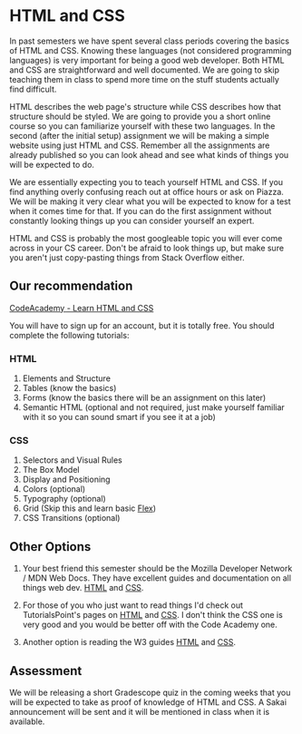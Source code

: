# HTML and CSS

In past semesters we have spent several class periods covering the basics of HTML and CSS. Knowing these languages (not considered programming languages) is very important for being a good web developer. Both HTML and CSS are straightforward and well documented. We are going to skip teaching them in class to spend more time on the stuff students actually find difficult.

HTML describes the web page's structure while CSS describes how that structure should be styled. We are going to provide you a short online course so you can familiarize yourself with these two languages. In the second (after the initial setup) assignment we will be making a simple website using just HTML and CSS. Remember all the assignments are already published so you can look ahead and see what kinds of things you will be expected to do.

We are essentially expecting you to teach yourself HTML and CSS. If you find anything overly confusing reach out at office hours or ask on Piazza. We will be making it very clear what you will be expected to know for a test when it comes time for that. If you can do the first assignment without constantly looking things up you can consider yourself an expert.

HTML and CSS is probably the most googleable topic you will ever come across in your CS career. Don't be afraid to look things up, but make sure you aren't just copy-pasting things from Stack Overflow either.

## Our recommendation

[CodeAcademy - Learn HTML and CSS](https://www.codecademy.com/catalog/language/html-css)

You will have to sign up for an account, but it is totally free. You should complete the following tutorials:

### HTML

1. Elements and Structure
2. Tables (know the basics)
3. Forms (know the basics there will be an assignment on this later)
4. Semantic HTML (optional and not required, just make yourself familiar with it so you can sound smart if you see it at a job)

### CSS

1. Selectors and Visual Rules
2. The Box Model
3. Display and Positioning
4. Colors (optional)
5. Typography (optional)
6. Grid (Skip this and learn basic [Flex](https://flexboxfroggy.com/))
7. CSS Transitions (optional)

## Other Options

1. Your best friend this semester should be the Mozilla Developer Network / MDN Web Docs. They have excellent guides and documentation on all things web dev. [HTML](https://developer.mozilla.org/en-US/docs/Web/HTML) and [CSS](https://developer.mozilla.org/en-US/docs/Web/CSS).

2. For those of you who just want to read things I'd check out TutorialsPoint's pages on [HTML](https://www.tutorialspoint.com/html/index.htm) and [CSS](https://www.tutorialspoint.com/css/index.htm). I don't think the CSS one is very good and you would be better off with the Code Academy one.

3. Another option is reading the W3 guides [HTML](https://www.w3schools.com/html/default.asp) and [CSS](https://www.w3schools.com/css/default.asp).

## Assessment

We will be releasing a short Gradescope quiz in the coming weeks that you will be expected to take as proof of knowledge of HTML and CSS. A Sakai announcement will be sent and it will be mentioned in class when it is available.